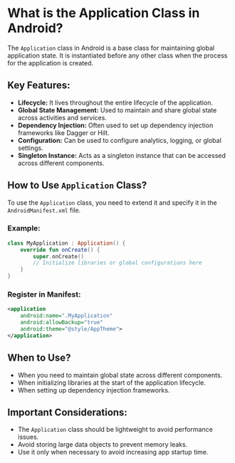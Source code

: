 # What is the Application Class in Android?

The `Application` class in Android is a base class for maintaining global application state. It is instantiated before any other class when the process for the application is created.

## Key Features:
- **Lifecycle:** It lives throughout the entire lifecycle of the application.
- **Global State Management:** Used to maintain and share global state across activities and services.
- **Dependency Injection:** Often used to set up dependency injection frameworks like Dagger or Hilt.
- **Configuration:** Can be used to configure analytics, logging, or global settings.
- **Singleton Instance:** Acts as a singleton instance that can be accessed across different components.

## How to Use `Application` Class?
To use the `Application` class, you need to extend it and specify it in the `AndroidManifest.xml` file.

### Example:
```kotlin
class MyApplication : Application() {
    override fun onCreate() {
        super.onCreate()
        // Initialize libraries or global configurations here
    }
}
```

### Register in Manifest:
```xml
<application
    android:name=".MyApplication"
    android:allowBackup="true"
    android:theme="@style/AppTheme">
</application>
```

## When to Use?
- When you need to maintain global state across different components.
- When initializing libraries at the start of the application lifecycle.
- When setting up dependency injection frameworks.

## Important Considerations:
- The `Application` class should be lightweight to avoid performance issues.
- Avoid storing large data objects to prevent memory leaks.
- Use it only when necessary to avoid increasing app startup time.
